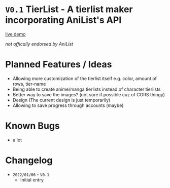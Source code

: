 # `V0.1` TierList - A tierlist maker incorporating AniList's API

[live demo](https://anzuftnw.github.io/tl/)

*not offically endorsed by AniList*


# Planned Features / Ideas
- Allowing more customization of the tierlist itself e.g. color, amount of rows, tier-name
- Being able to create anime/manga tierlists instead of character tierlists
- Better way to save the images? (not sure if possible cuz of CORS thingy)
- Design (The current design is just temporarily)
- Allowing to save progress through accounts (maybe)


# Known Bugs
- a lot

# Changelog
- `2022/01/06` - `V0.1`
  - Initial entry
